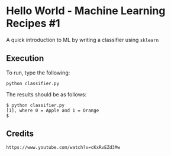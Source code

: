 # Hello World - Machine Learning Recipes #1

A quick introduction to ML by writing a classifier using `sklearn`

## Execution

To run, type the following:

    python classifier.py

The results should be as follows:

    $ python classifier.py 
    [1], where 0 = Apple and 1 = Orange
    $

## Credits

    https://www.youtube.com/watch?v=cKxRvEZd3Mw
